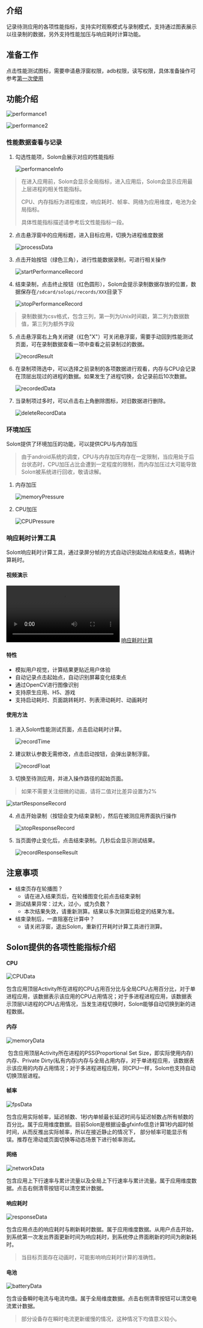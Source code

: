 ## 介绍

记录待测应用的各项性能指标，支持实时观察模式与录制模式，支持通过图表展示以往录制的数据，另外支持性能加压与响应耗时计算功能。


## 准备工作

点击性能测试图标，需要申请悬浮窗权限，adb权限，读写权限，具体准备操作可参考[第一次使用](FirstUse)

## 功能介绍

  ![performance1](Performance/performance1.png)

  ![performance2](Performance/performance2.png)

### 性能数据查看与记录

1. 勾选性能项，Soloπ会展示对应的性能指标

   ![performanceInfo](Performance/performanceInfo.png)

  > 在进入应用前，Soloπ会显示全局指标，进入应用后，Soloπ会显示应用最上层进程的相关性能指标。
  >
  > CPU、内存指标为进程维度，响应耗时、帧率、网络为应用维度，电池为全局指标。
  >
  > 具体性能指标描述请参考后文性能指标一段。

2. 点击悬浮窗中的应用标题，进入目标应用，切换为进程维度数据  

   ![processData](Performance/processData.png)

3. 点击开始按钮（绿色三角），进行性能数据录制，可进行相关操作

   ![startPerformanceRecord](Performance/startPerformanceRecord.png)

4. 结束录制，点击终止按钮（红色圆形），Soloπ会提示录制数据存放的位置，数据保存在`/sdcard/solopi/records/XXX`目录下

   ![stopPerformanceRecord](Performance/stopPerformanceRecord.jpg)

  > 录制数据为csv格式，包含三列，第一列为Unix时间戳，第二列为数据数值，第三列为额外字段

5. 点击悬浮窗右上角关闭键（红色"X"）可关闭悬浮窗，需要手动回到性能测试页面，可在录制数据查看一项中查看之前录制过的数据。

   ![recordResult](Performance/recordResult.png)

6. 在录制项筛选中，可以选择之前录制的各项数据进行观看，内存与CPU会记录在顶层出现过的进程的数据。如果发生了进程切换，会记录前后10次数据。

   ![recordedData](Performance/recordedData.png)

7. 当录制项过多时，可以点击右上角删除图标，对旧数据进行删除。

   ![deleteRecordData](Performance/deleteRecordData.png)


### 环境加压

Soloπ提供了环境加压的功能，可以提供CPU与内存加压

> 由于android系统的调度，CPU与内存加压均存在一定限制，当应用处于后台状态时，CPU加压占比会遭到一定程度的限制，而内存加压过大可能导致Soloπ被系统进行回收，敬请谅解。

1. 内存加压

    ![memoryPressure](Performance/memoryPressure.gif)

2. CPU加压

   ![CPUPressure](Performance/CPUPressure.gif)


### 响应耗时计算工具

Soloπ响应耗时计算工具，通过录屏分帧的方式自动识别起始点和结束点，精确计算耗时。

#### 视频演示

<video src = "Performance/response.mp4" control="control" ></video>
[响应耗时计算](Performance/response.mp4)

#### 特性

- 模拟用户视觉，计算结果更贴近用户体验
- 自动记录点击起始点，自动识别屏幕变化结束点
- 通过OpenCV进行图像识别
- 支持原生应用、H5、游戏
- 支持启动耗时、页面跳转耗时、列表滑动耗时、动画耗时



#### 使用方法

1. 进入Soloπ性能测试页面，点击启动耗时计算。

   ![recordTime](Performance/recordTime.png)

2. 建议默认参数无需修改，点击启动按钮，会弹出录制浮窗。

   ![recordFloat](Performance/recordFloat.png)

3. 切换至待测应用，并进入操作路径的起始页面。

  > 如果不需要关注细微的动画，请将二值对比差异设置为2%

   ![startResponseRecord](Performance/startResponseRecord.png)

4. 点击开始录制（按钮会变为结束录制），然后在被测应用界面执行操作

   ![stopResponseRecord](Performance/stopResponseRecord.png)

5. 当页面停止变化后，点击结束录制。几秒后会显示测试结果。

   ![recordResponseResult](Performance/recordResponseResult.png)

## 注意事项

- 结束页存在轮播图？
  - 请在进入结果页后，在轮播图变化前点击结束录制
- 测试结果异常：过大，过小，或为负数？
  - 本次结果失效，请重新测算。结果以多次测算后稳定的结果为准。
- 结束录制后，一直阻塞在计算中？
  - 请关闭浮窗，退出Soloπ，重新打开耗时计算工具进行测算。



## Soloπ提供的各项性能指标介绍

#### CPU

   ![CPUData](Performance/CPUData.png)

​	包含应用顶层Activity所在进程的CPU占用百分比与全局CPU占用百分比，对于单进程应用，该数据表示该应用的CPU占用情况；对于多进程进程应用，该数据表示顶层UI进程的CPU占用情况，当发生进程切换时，Soloπ能够自动切换到新的进程数据。



#### 内存

   ![memoryData](Performance/memoryData.png)

​	包含应用顶层Activity所在进程的PSS(Proportional Set Size，即实际使用内存)内存、Private Dirty(私有内存)内存与全局占用内存，对于单进程应用，该数据表示该应用的内存占用情况；对于多进程进程应用，同CPU一样，Soloπ也支持自动切换顶层进程。



#### 帧率

   ![fpsData](Performance/fpsData.png)

​	包含应用实际帧率，延迟帧数、1秒内单帧最长延迟时间与延迟帧数占所有帧数的百分比。属于应用维度数据。目前Soloπ是根据设备gfxinfo信息计算1秒内超时帧时间，从而反推出实际帧率，所以在接近静止的情况下， 部分帧率可能显示有误。推荐在滑动或页面切换等动态场景下进行帧率测试。



#### 网络

   ![networkData](Performance/networkData.png)

​	包含应用上下行速率与累计流量以及全局上下行速率与累计流量。属于应用维度数据。点击右侧清零按钮可以清空累计数据。



#### 响应耗时

   ![responseData](Performance/responseData.png)

​	包含应用点击的响应耗时与刷新耗时数据。属于应用维度数据。从用户点击开始，到系统第一次发出界面更新时间为响应耗时，到系统停止界面刷新的时间为刷新耗时。

> 当目标页面存在动画时，可能影响响应耗时计算的准确性。



#### 电池

   ![batteryData](Performance/batteryData.png)

​	包含设备瞬时电流与电流均值。属于全局维度数据。点击右侧清零按钮可以清空电流累计数据。

> 部分设备存在瞬时电流更新缓慢的情况，这种情况下均值意义较小。

